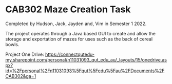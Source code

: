 # CAB302 Maze Creation Task

Completed by Hudson, Jack, Jayden and, Vim in Semester 1 2022.

The project operates through a Java based GUI to create and allow the storage and exportation of mazes for uses such as the back of cereal bowls.

Project One Drive: https://connectqutedu-my.sharepoint.com/personal/n11031093_qut_edu_au/_layouts/15/onedrive.aspx?id=%2Fpersonal%2Fn11031093%5Fqut%5Fedu%5Fau%2FDocuments%2FCAB302&ga=1
